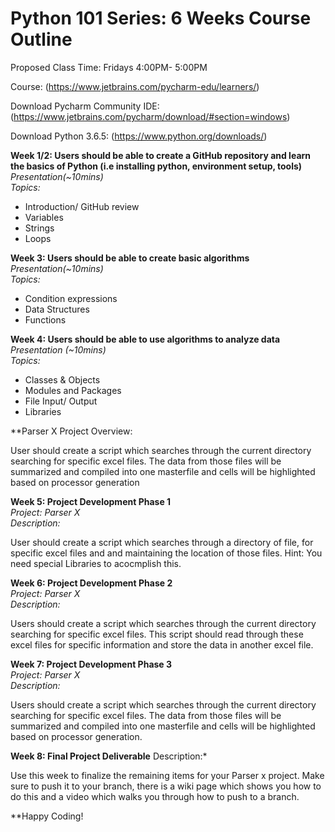 # Python 101 Series: 6 Weeks Course Outline  

Proposed Class Time: Fridays 4:00PM- 5:00PM  

Course: (https://www.jetbrains.com/pycharm-edu/learners/)  

Download Pycharm Community IDE:  (https://www.jetbrains.com/pycharm/download/#section=windows)  

Download Python 3.6.5:  (https://www.python.org/downloads/)  
  
  
**Week 1/2: Users should be able to create a GitHub repository and learn the basics of Python (i.e installing python, environment setup, tools)**  
*Presentation(~10mins)  
Topics:*
- Introduction/ GitHub review
- Variables
- Strings
- Loops  

**Week 3: Users should be able to create basic algorithms**  
*Presentation(~10mins)  
Topics:*
- Condition expressions
- Data Structures 
- Functions

**Week 4: Users should be able to use algorithms to analyze data**  
*Presentation (~10mins)  
Topics:*
- Classes & Objects
- Modules and Packages 
- File Input/ Output
- Libraries  

**Parser X Project Overview:


User should create a script which searches through the current directory searching for specific excel files. The data from those files will be summarized and compiled into one masterfile and cells will be highlighted based on processor generation  

**Week 5: Project Development Phase 1**  
*Project: Parser X  
Description:* 

User should create a script which searches through a directory of file, for specific excel files and and maintaining the location of those files.
Hint: You need special Libraries to acocmplish this.

**Week 6: Project Development Phase 2**  
*Project: Parser X  
Description:*  

Users should create a script which searches through the current directory searching for specific excel files. This script should read through these excel files for specific information and store the data in another excel file.

**Week 7: Project Development Phase 3**  
*Project: Parser X  
Description:*  

Users should create a script which searches through the current directory searching for specific excel files. The data from those files will be summarized and compiled into one masterfile and cells will be highlighted based on processor generation.

**Week 8: Final Project Deliverable**
Description:*

Use this week to finalize the remaining items for your Parser x project. 
Make sure to push it to your branch, there is a wiki page which shows you how to do this and a video which walks you through how to push to a branch.

**Happy Coding!
